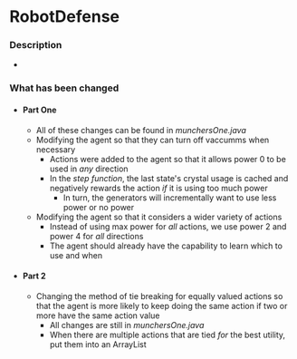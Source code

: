 # RobotDefense

### Description
- 

### What has been changed
- #### Part One
  - All of these changes can be found in *munchersOne.java*
  - Modifying the agent so that they can turn off vaccumms when necessary
    - Actions were added to the agent so that it allows power 0 to be used in *any* direction
    - In the *step function*, the last state's crystal usage is cached and negatively rewards the action *if* it is using too much power
      - In turn, the generators will incrementally want to use less power or no power
  - Modifying the agent so that it considers a wider variety of actions
    - Instead of using max power for *all* actions, we use power 2 and power 4 for *all* directions
    - The agent should already have the capability to learn which to use and when
- #### Part 2
  - Changing the method of tie breaking for equally valued actions so that the agent is more likely to keep doing the same action if two or more have the same action value
    - All changes are still in *munchersOne.java*
    - When there are multiple actions that are tied *for* the best utility, put them into an ArrayList
    
